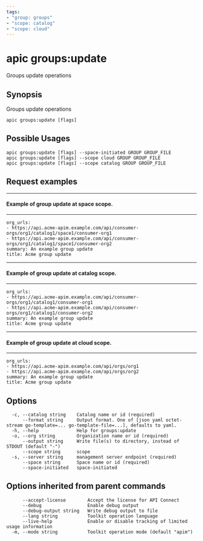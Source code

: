 ```yaml
---
tags:
- "group: groups"
- "scope: catalog"
- "scope: cloud"
---
```

# apic groups:update

Groups update operations

## Synopsis

Groups update operations

```
apic groups:update [flags]
```

## Possible Usages

```
apic groups:update [flags] --space-initiated GROUP GROUP_FILE
apic groups:update [flags] --scope cloud GROUP GROUP_FILE
apic groups:update [flags] --scope catalog GROUP GROUP_FILE
```

## Request examples

--------------------------------------------
#### Example of group update at space scope.
--------------------------------------------

```
org_urls:
- https://api.acme-apim.example.com/api/consumer-orgs/org1/catalog1/space1/consumer-org1
- https://api.acme-apim.example.com/api/consumer-orgs/org1/catalog1/space1/consumer-org2
summary: An example group update
title: Acme group update
```

----------------------------------------------
#### Example of group update at catalog scope.
----------------------------------------------

```
org_urls:
- https://api.acme-apim.example.com/api/consumer-orgs/org1/catalog1/consumer-org1
- https://api.acme-apim.example.com/api/consumer-orgs/org1/catalog1/consumer-org2
summary: An example group update
title: Acme group update
```

--------------------------------------------
#### Example of group update at cloud scope.
--------------------------------------------

```
org_urls:
- https://api.acme-apim.example.com/api/orgs/org1
- https://api.acme-apim.example.com/api/orgs/org2
summary: An example group update
title: Acme group update
```

## Options

```
  -c, --catalog string    Catalog name or id (required)
      --format string     Output format. One of [json yaml octet-stream go-template=... go-template-file=...], defaults to yaml.
  -h, --help              Help for groups:update
  -o, --org string        Organization name or id (required)
      --output string     Write file(s) to directory, instead of STDOUT (default "-")
      --scope string      scope
  -s, --server string     management server endpoint (required)
      --space string      Space name or id (required)
      --space-initiated   space-initiated
```

## Options inherited from parent commands

```
      --accept-license        Accept the license for API Connect
      --debug                 Enable debug output
      --debug-output string   Write debug output to file
      --lang string           Toolkit operation language
      --live-help             Enable or disable tracking of limited usage information
  -m, --mode string           Toolkit operation mode (default "apim")
```
